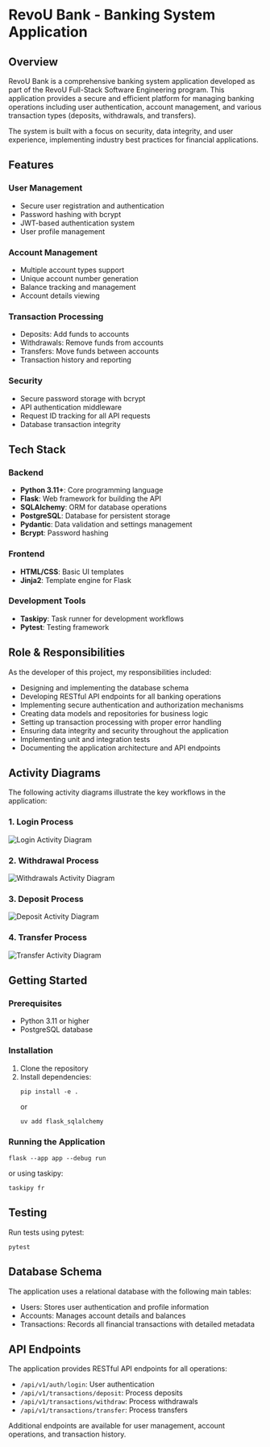 # RevoU Bank - Banking System Application

## Overview

RevoU Bank is a comprehensive banking system application developed as part of the RevoU Full-Stack Software Engineering program. This application provides a secure and efficient platform for managing banking operations including user authentication, account management, and various transaction types (deposits, withdrawals, and transfers).

The system is built with a focus on security, data integrity, and user experience, implementing industry best practices for financial applications.

## Features

### User Management
- Secure user registration and authentication
- Password hashing with bcrypt
- JWT-based authentication system
- User profile management

### Account Management
- Multiple account types support
- Unique account number generation
- Balance tracking and management
- Account details viewing

### Transaction Processing
- Deposits: Add funds to accounts
- Withdrawals: Remove funds from accounts
- Transfers: Move funds between accounts
- Transaction history and reporting

### Security
- Secure password storage with bcrypt
- API authentication middleware
- Request ID tracking for all API requests
- Database transaction integrity

## Tech Stack

### Backend
- **Python 3.11+**: Core programming language
- **Flask**: Web framework for building the API
- **SQLAlchemy**: ORM for database operations
- **PostgreSQL**: Database for persistent storage
- **Pydantic**: Data validation and settings management
- **Bcrypt**: Password hashing

### Frontend
- **HTML/CSS**: Basic UI templates
- **Jinja2**: Template engine for Flask

### Development Tools
- **Taskipy**: Task runner for development workflows
- **Pytest**: Testing framework

## Role & Responsibilities

As the developer of this project, my responsibilities included:

- Designing and implementing the database schema
- Developing RESTful API endpoints for all banking operations
- Implementing secure authentication and authorization mechanisms
- Creating data models and repositories for business logic
- Setting up transaction processing with proper error handling
- Ensuring data integrity and security throughout the application
- Implementing unit and integration tests
- Documenting the application architecture and API endpoints

## Activity Diagrams

The following activity diagrams illustrate the key workflows in the application:

### 1. Login Process
![Login Activity Diagram](./ActivityDiagram/Login.png)

### 2. Withdrawal Process
![Withdrawals Activity Diagram](./ActivityDiagram/Transaction%20-%20Withdrawals.png)

### 3. Deposit Process
![Deposit Activity Diagram](./ActivityDiagram/Transaction%20-%20Deposit.png)

### 4. Transfer Process
![Transfer Activity Diagram](./ActivityDiagram/Transaction%20-%20Transfer.png)

## Getting Started

### Prerequisites
- Python 3.11 or higher
- PostgreSQL database

### Installation

1. Clone the repository
2. Install dependencies:
   ```
   pip install -e .
   ```
   or
   ```
   uv add flask_sqlalchemy
   ```

### Running the Application

```
flask --app app --debug run
```

or using taskipy:

```
taskipy fr
```

## Testing

Run tests using pytest:

```
pytest
```

## Database Schema

The application uses a relational database with the following main tables:
- Users: Stores user authentication and profile information
- Accounts: Manages account details and balances
- Transactions: Records all financial transactions with detailed metadata

## API Endpoints

The application provides RESTful API endpoints for all operations:

- `/api/v1/auth/login`: User authentication
- `/api/v1/transactions/deposit`: Process deposits
- `/api/v1/transactions/withdraw`: Process withdrawals
- `/api/v1/transactions/transfer`: Process transfers

Additional endpoints are available for user management, account operations, and transaction history.